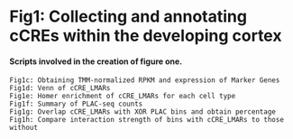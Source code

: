 # Fig1: Collecting and annotating cCREs within the developing cortex  

#### Scripts involved in the creation of figure one. #####
    Fig1c: Obtaining TMM-normalized RPKM and expression of Marker Genes
    Fig1d: Venn of cCRE_LMARs
    Fig1e: Homer enrichment of cCRE_LMARs for each cell type
    Fig1f: Summary of PLAC-seq counts
    Fig1g: Overlap cCRE_LMARs with XOR PLAC bins and obtain percentage
    Fig1h: Compare interaction strength of bins with cCRE_LMARs to those without